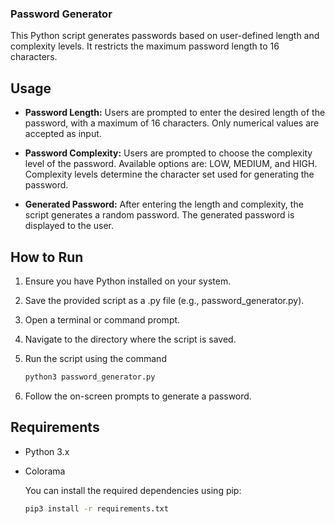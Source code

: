 ### Password Generator

This Python script generates passwords based on user-defined length and complexity levels. It restricts the maximum password length to 16 characters.


## Usage

- **Password Length:**
    Users are prompted to enter the desired length of the password, with a maximum of 16 characters.
    Only numerical values are accepted as input.

- **Password Complexity:**
    Users are prompted to choose the complexity level of the password.
    Available options are: LOW, MEDIUM, and HIGH.
    Complexity levels determine the character set used for generating the password.

- **Generated Password:**
    After entering the length and complexity, the script generates a random password.
    The generated password is displayed to the user.

## How to Run

1. Ensure you have Python installed on your system.
2. Save the provided script as a .py file (e.g., password_generator.py).
3. Open a terminal or command prompt.
4. Navigate to the directory where the script is saved.
5. Run the script using the command

    ```bash
    python3 password_generator.py
    ```

6. Follow the on-screen prompts to generate a password.

## Requirements

- Python 3.x
- Colorama

    You can install the required dependencies using pip:
    ```bash
    pip3 install -r requirements.txt
    ```
